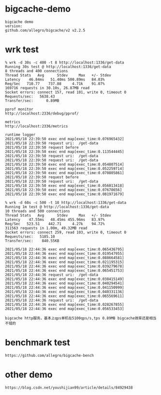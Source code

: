 # bigcache-demo
    
    bigcache demo
    version:
    github.com/allegro/bigcache/v2 v2.2.5

# wrk test

    % wrk -d 30s -c 400 -t 8 http://localhost:1336/get-data
    Running 30s test @ http://localhost:1336/get-data
    8 threads and 400 connections
    Thread Stats   Avg      Stdev     Max   +/- Stdev
    Latency    46.84ms   51.40ms 500.89ms   84.03%
    Req/Sec   710.77    737.88     4.71k    91.07%
    169716 requests in 30.10s, 26.87MB read
    Socket errors: connect 157, read 101, write 0, timeout 0
    Requests/sec:   5638.43
    Transfer/sec:      0.89MB

    pprof monitor
    http://localhost:2336/debug/pprof/

    metrics
    http://localhost:2336/metrics

    runtime logger
    2021/05/18 22:39:50 exec end map[exec_time:0.076965432]
    2021/05/18 22:39:50 request uri:  /get-data
    2021/05/18 22:39:50 request before
    2021/05/18 22:39:50 exec end map[exec_time:0.113544445]
    2021/05/18 22:39:50 request uri:  /get-data
    2021/05/18 22:39:50 request uri:  /get-data
    2021/05/18 22:39:50 exec end map[exec_time:0.054807514]
    2021/05/18 22:39:50 exec end map[exec_time:0.052259714]
    2021/05/18 22:39:50 exec end map[exec_time:0.070805861]
    2021/05/18 22:39:50 request before
    2021/05/18 22:39:50 request uri:  /get-data
    2021/05/18 22:39:50 exec end map[exec_time:0.056013418]
    2021/05/18 22:39:50 exec end map[exec_time:0.07678656]
    2021/05/18 22:39:50 exec end map[exec_time:0.081971679]

    % wrk -d 60s -c 500 -t 10 http://localhost:1336/get-data
    Running 1m test @ http://localhost:1336/get-data
    10 threads and 500 connections
    Thread Stats   Avg      Stdev     Max   +/- Stdev
    Latency    47.55ms   48.45ms 455.96ms   83.97%
    Req/Sec   523.51    442.71     4.27k    94.72%
    311563 requests in 1.00m, 49.32MB read
    Socket errors: connect 259, read 103, write 0, timeout 0
    Requests/sec:   5185.10
    Transfer/sec:    840.55KB

    2021/05/18 22:44:36 exec end map[exec_time:0.065436795]
    2021/05/18 22:44:36 exec end map[exec_time:0.019547955]
    2021/05/18 22:44:36 exec end map[exec_time:0.088664581]
    2021/05/18 22:44:36 exec end map[exec_time:0.021195315]
    2021/05/18 22:44:36 exec end map[exec_time:0.039279678]
    2021/05/18 22:44:36 exec end map[exec_time:0.065451753]
    2021/05/18 22:44:36 request uri:  /get-data
    2021/05/18 22:44:36 exec end map[exec_time:0.038415149]
    2021/05/18 22:44:36 exec end map[exec_time:0.040294541]
    2021/05/18 22:44:36 exec end map[exec_time:0.041150999]
    2021/05/18 22:44:36 exec end map[exec_time:0.040331136]
    2021/05/18 22:44:36 exec end map[exec_time:0.065569611]
    2021/05/18 22:44:36 request uri:  /get-data
    2021/05/18 22:44:36 exec end map[exec_time:0.028267855]
    2021/05/18 22:44:36 exec end map[exec_time:0.056533453]
    
    bigcache http服务，基本上qps单机在5100qps/s,tps 0.89MB bigcache效率还是相当不错的

# benchmark test
    
    https://github.com/allegro/bigcache-bench

# other demo
    
    https://blog.csdn.net/youshijian99/article/details/84929438
